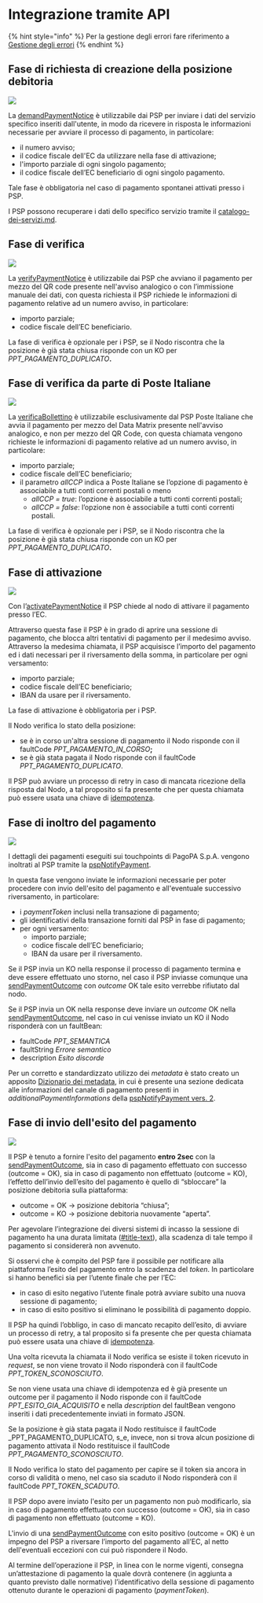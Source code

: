 # Integrazione tramite API

{% hint style="info" %}
Per la gestione degli errori fare riferimento a [Gestione degli errori](http://localhost:5000/o/KXYtsf32WSKm6ga638R3/s/mU2qgiLV1G3m9z1VjAOc/ "mention")
{% endhint %}

## Fase di richiesta di creazione della posizione debitoria

![](../../.gitbook/assets/demandPaymentNotice.png)

La [demandPaymentNotice](../../appendici/primitive.md#demandpaymentnotice) è utilizzabile dai PSP per inviare i dati del servizio specifico inseriti dall'utente, in modo da ricevere in risposta le informazioni necessarie per avviare il processo di pagamento, in particolare:

* il numero avviso;
* il codice fiscale dell'EC da utilizzare nella fase di attivazione;
* l'importo parziale di ogni singolo pagamento;
* il codice fiscale dell’EC beneficiario di ogni singolo pagamento.

&#x20;Tale fase è obbligatoria nel caso di pagamento spontanei attivati presso i PSP.

I PSP possono recuperare i dati dello specifico servizio tramite il [catalogo-dei-servizi.md](../../casi-duso/pagamento-spontaneo-presso-psp/catalogo-dei-servizi.md "mention").

## Fase di verifica

![](../../.gitbook/assets/verifyPaymentNotice.png)

La [verifyPaymentNotice](../../appendici/primitive.md#verifypaymentnotice) è utilizzabile dai PSP che avviano il pagamento per mezzo del QR code presente nell'avviso analogico o con l’immissione manuale dei dati, con questa richiesta il PSP richiede le informazioni di pagamento relative ad un numero avviso, in particolare:

* importo parziale;
* codice fiscale dell’EC beneficiario.

La fase di verifica è opzionale per i PSP, se il Nodo riscontra che la posizione è già stata chiusa risponde con un KO per _PPT\_PAGAMENTO\_DUPLICATO_**.**

## Fase di verifica da parte di Poste Italiane

![](<../../.gitbook/assets/image (31).png>)

La [verificaBollettino](../../appendici/primitive.md#verificabollettino) è utilizzabile esclusivamente dal PSP Poste Italiane che avvia il pagamento per mezzo del Data Matrix presente nell'avviso analogico, e non per mezzo del QR Code, con questa chiamata vengono richieste le informazioni di pagamento relative ad un numero avviso, in particolare:

* importo parziale;
* codice fiscale dell’EC beneficiario;
* il parametro _allCCP_ indica a Poste Italiane se l’opzione di pagamento è associabile a tutti conti correnti postali o meno
  * _allCCP = true_: l’opzione è associabile a tutti conti correnti postali;
  * _allCCP = false_: l’opzione non è associabile a tutti conti correnti postali.

La fase di verifica è opzionale per i PSP, se il Nodo riscontra che la posizione è già stata chiusa risponde con un KO per _PPT\_PAGAMENTO\_DUPLICATO_**.**

## Fase di attivazione

![](../../.gitbook/assets/activatePaymentNotice.png)

Con l’[activatePaymentNotice](../../appendici/primitive.md#activatepaymentnotice) il PSP chiede al nodo di attivare il pagamento presso l’EC.

Attraverso questa fase il PSP è in grado di aprire una sessione di pagamento, che blocca altri tentativi di pagamento per il medesimo avviso. Attraverso la medesima chiamata, il PSP acquisisce l’importo del pagamento ed i dati necessari per il riversamento della somma, in particolare per ogni versamento:

* importo parziale;
* codice fiscale dell’EC beneficiario;
* IBAN da usare per il riversamento.

La fase di attivazione è obbligatoria per i PSP.

Il Nodo verifica lo stato della posizione:

* se è in corso un'altra sessione di pagamento il Nodo risponde con il faultCode _PPT\_PAGAMENTO\_IN\_CORSO_**;**
* se è già stata pagata il Nodo risponde con il faultCode _PPT\_PAGAMENTO\_DUPLICATO_.

Il PSP può avviare un processo di retry in caso di mancata ricezione della risposta dal Nodo, a tal proposito si fa presente che per questa chiamata può essere usata una chiave di [idempotenza](best-practice.md#title-text-2).

## Fase di inoltro del pagamento

![](<../../.gitbook/assets/pspNotifyPayment (1).png>)

I dettagli dei pagamenti eseguiti sui touchpoints di PagoPA S.p.A. vengono inoltrati al PSP tramite la [pspNotifyPayment](../../appendici/primitive.md#pspnotifypayment).

In questa fase vengono inviate le informazioni necessarie per poter procedere con invio dell'esito del pagamento e all'eventuale successivo riversamento, in particolare:

* i _paymentToken_ inclusi nella transazione di pagamento;
* gli identificativi della transazione forniti dal PSP in fase di pagamento;
* per ogni versamento:
  * importo parziale;
  * codice fiscale dell’EC beneficiario;
  * IBAN da usare per il riversamento.

Se il PSP invia un KO nella response il processo di pagamento termina e deve essere effettuato uno storno, nel caso il PSP inviasse comunque una [sendPaymentOutcome](../../appendici/primitive.md#sendpaymentoutcome) con _outcome_ OK tale esito verrebbe rifiutato dal nodo.

Se il PSP invia un OK nella response deve inviare un _outcome_ OK nella [sendPaymentOutcome](../../appendici/primitive.md#sendpaymentoutcome), nel caso in cui venisse inviato un KO il Nodo risponderà con un faultBean:

* faultCode _PPT\_SEMANTICA_
* faultString _Errore semantico_
* description _Esito discorde_

Per un corretto e standardizzato utilizzo dei _metadata_ è stato creato un apposito [Dizionario dei metadata](http://localhost:5000/o/KXYtsf32WSKm6ga638R3/s/u6YdY319vyFX9MIvnKBa/ "mention"), in cui è presente una sezione dedicata alle informazioni del canale di pagamento presenti in _additionalPaymentInformations_ della [pspNotifyPayment vers. 2](../../appendici/primitive.md#versione-2-4).

## Fase di invio dell'esito del pagamento

![](../../.gitbook/assets/sendPaymentOutcome.png)

Il PSP è tenuto a fornire l'esito del pagamento **entro 2sec** con la [sendPaymentOutcome](../../appendici/primitive.md#sendpaymentoutcome), sia in caso di pagamento effettuato con successo (outcome = OK), sia in caso di pagamento non effettuato (outcome = KO), l’effetto dell’invio dell’esito del pagamento è quello di “sbloccare” la posizione debitoria sulla piattaforma:

* outcome = OK → posizione debitoria “chiusa”;
* outcome = KO → posizione debitoria nuovamente “aperta”.

Per agevolare l’integrazione dei diversi sistemi di incasso la sessione di pagamento ha una durata limitata ([#title-text](best-practice.md#title-text "mention")), alla scadenza di tale tempo il pagamento si considererà non avvenuto.

Si osservi che è compito del PSP fare il possibile per notificare alla piattaforma l’esito del pagamento entro la scadenza del _token_. In particolare si hanno benefici sia per l’utente finale che per l’EC:

* in caso di esito negativo l’utente finale potrà avviare subito una nuova sessione di pagamento;
* in caso di esito positivo si eliminano le possibilità di pagamento doppio.

Il PSP ha quindi l’obbligo, in caso di mancato recapito dell’esito, di avviare un processo di retry, a tal proposito si fa presente che per questa chiamata può essere usata una chiave di [idempotenza](best-practice.md#title-text-2).

Una volta ricevuta la chiamata il Nodo verifica se esiste il token ricevuto in _request_, se non viene trovato il Nodo risponderà con il faultCode _PPT\_TOKEN\_SCONOSCIUTO_.

Se non viene usata una chiave di idempotenza ed è già presente un outcome per il pagamento il Nodo risponde con il faultCode _PPT\_ESITO\_GIA\_ACQUISITO_ e nella _description_ del faultBean vengono inseriti i dati precedentemente inviati in formato JSON.

Se la posizione è già stata pagata il Nodo restituisce il faultCode _PPT\_PAGAMENTO\_DUPLICATO, s_e, invece, non si trova alcun posizione di pagamento attivata il Nodo restituisce il faultCode _PPT\_PAGAMENTO\_SCONOSCIUTO_.

Il Nodo verifica lo stato del pagamento per capire se il token sia ancora in corso di validità o meno, nel caso sia scaduto il Nodo risponderà con il faultCode _PPT\_TOKEN\_SCADUTO_.

Il PSP dopo avere inviato l'esito per un pagamento non può modificarlo, sia in caso di pagamento effettuato con successo (outcome = OK), sia in caso di pagamento non effettuato (outcome = KO).

L'invio di una  [sendPaymentOutcome](../../appendici/primitive.md#sendpaymentoutcome) con esito positivo (outcome = OK) è un impegno del PSP a riversare l’importo del pagamento all’EC, al netto dell'eventuali eccezioni con cui può rispondere il Nodo.

Al termine dell’operazione il PSP, in linea con le norme vigenti, consegna un’attestazione di pagamento la quale dovrà contenere (in aggiunta a quanto previsto dalle normative) l’identificativo della sessione di pagamento ottenuto durante le operazioni di pagamento (_paymentToken_).
